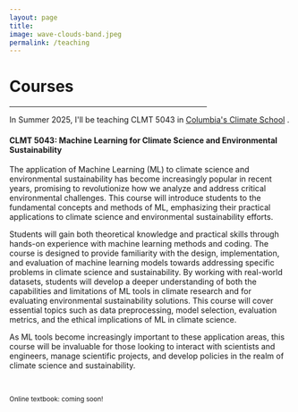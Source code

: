 ```yaml
---
layout: page
title: 
image: wave-clouds-band.jpeg
permalink: /teaching
---
```


# Courses
<hr style="width:70%">

In Summer 2025, I'll be teaching CLMT 5043 in <a href="https://www.climate.columbia.edu">Columbia's Climate School</a> .

<h4 style="text-align: left;">CLMT 5043: Machine Learning for Climate Science and Environmental Sustainability</h4>
<p style="text-align: left" align="justify">The application of Machine Learning (ML) to climate science and environmental sustainability has become increasingly 
popular in recent years, promising to revolutionize how we analyze and address critical environmental challenges. This course will introduce students to the 
fundamental concepts and methods of ML, emphasizing their practical applications to climate science and environmental sustainability efforts.
 
Students will gain both theoretical knowledge and practical skills through hands-on experience with machine learning methods and coding. 
The course is designed to provide familiarity with the design, implementation, and evaluation of machine learning models towards addressing specific problems
 in climate science and sustainability. By working with real-world datasets, students will develop a deeper understanding of both the capabilities and 
 limitations of ML tools in climate research and for evaluating environmental sustainability solutions. This course will cover essential topics such as 
 data preprocessing, model selection, evaluation metrics, and the ethical implications of ML in climate science.
 
As ML tools become increasingly important to these application areas, this course will be invaluable for those looking to interact with scientists and engineers,
 manage scientific projects, and develop policies in the realm of climate science and sustainability. 
</p> <br>
<p style="text-align: left" align="justify">
<small> Online textbook: coming soon! </small><br>
